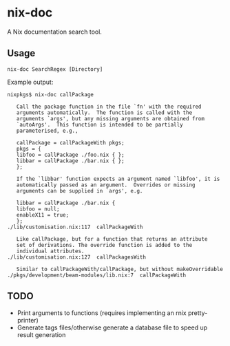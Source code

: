 # nix-doc

A Nix documentation search tool.

## Usage

```
nix-doc SearchRegex [Directory]
```

Example output:

```
nixpkgs$ nix-doc callPackage

   Call the package function in the file `fn' with the required
   arguments automatically.  The function is called with the
   arguments `args', but any missing arguments are obtained from
   `autoArgs'.  This function is intended to be partially
   parameterised, e.g.,

   callPackage = callPackageWith pkgs;
   pkgs = {
   libfoo = callPackage ./foo.nix { };
   libbar = callPackage ./bar.nix { };
   };

   If the `libbar' function expects an argument named `libfoo', it is
   automatically passed as an argument.  Overrides or missing
   arguments can be supplied in `args', e.g.

   libbar = callPackage ./bar.nix {
   libfoo = null;
   enableX11 = true;
   };
./lib/customisation.nix:117  callPackageWith

   Like callPackage, but for a function that returns an attribute
   set of derivations. The override function is added to the
   individual attributes.
./lib/customisation.nix:127  callPackagesWith

   Similar to callPackageWith/callPackage, but without makeOverridable
./pkgs/development/beam-modules/lib.nix:7  callPackageWith
```

## TODO

* Print arguments to functions (requires implementing an rnix pretty-printer)
* Generate tags files/otherwise generate a database file to speed up result
  generation
